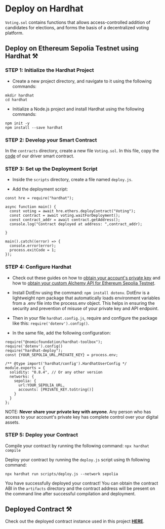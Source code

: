 # Deploy on Hardhat
`Voting.sol` contains functions that allows access-controlled addition of candidates for elections, and forms the basis of a decentralized voting platform.

## Deploy on Ethereum Sepolia Testnet using Hardhat ⚒ 

### STEP 1: Initialize the Hardhat Project

- Create a new project directory, and navigate to it using the following commands:
```
mkdir hardhat
cd hardhat
```
- Initialize a Node.js project and install Hardhat using the following commands:
```
npm init -y 
npm install --save hardhat
```

### STEP 2: Develop your Smart Contract

In the `contracts` directory, create a new file `Voting.sol`. In this file, copy the [code](../deVote-Voting-dApp/contracts/VotingContract.sol) of our driver smart contract.


### STEP 3: Set up the Deployment Script

- Inside the `scripts` directory, create a file named `deploy.js`.

- Add the deployment script:

```
const hre = require("hardhat");

async function main() {
  const voting = await hre.ethers.deployContract("Voting");
  const contract = await voting.waitForDeployment();
  const contract_addr = await contract.getAddress();
  console.log("Contract deployed at address: ",contract_addr);
  
}

main().catch((error) => {
  console.error(error);
  process.exitCode = 1;
});

```

### STEP 4: Configure Hardhat

- Check out these guides on how to [obtain your account's private key](https://support.metamask.io/hc/en-us/articles/360015289632-How-to-export-an-account-s-private-key) and how to [obtain your custom Alchemy API for Ethereum Sepolia Testnet](https://docs.alchemy.com/docs/alchemy-quickstart-guide#:~:text=To%20use%20Alchemy%27s%20products%2C%20you%20need%20an%20API,when%20you%20create%20an%20app%20from%20the%20dashboard.).

- Install DotEnv using the command: `npm install dotenv`. DotEnv is a lightweight npm package that automatically loads environment variables from a .env file into the process.env object. This helps in ensuring the security and prevention of misuse of your private key and API endpoint.
- Then in your file `hardhat.config.js`, require and configure the package like this: `require('dotenv').config()`.

- In the same file, add the following configuration:
```
require("@nomicfoundation/hardhat-toolbox");
require('dotenv').config()
require("hardhat-deploy");
const {YOUR_SEPOLIA_URL,PRIVATE_KEY} = process.env;

/** @type import('hardhat/config').HardhatUserConfig */
module.exports = {
  solidity: "0.8.4", // Or any other version
  networks: {
    sepolia: {
      url:YOUR_SEPOLIA_URL,
      accounts: [PRIVATE_KEY.toString()]
    }
  }
};
```

NOTE: **Never share your private key with anyone**. Any person who has access to your account's private key has complete control over your digital assets.


### STEP 5: Deploy your Contract

Compile your contract by running the following command:
`npx hardhat compile`

Deploy your contract by running the `deploy.js` script using th following command:

`npx hardhat run scripts/deploy.js --network sepolia`

You have successfully deployed your contract! You can obtain the contract ABI in the `artifacts` directory and the contract address will be present on the command line after successful compilation and deployment.


## Deployed Contract ⚒

 Check out the deployed contract instance used in this project [**HERE**](https://sepolia.etherscan.io/address/0x40de628C909Bc08451bed4E8d2AD15Bb04451f2e).

                   
